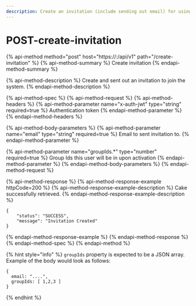 ```yaml
---
description: Create an invitation (include sending out email) for using the application
---
```


# POST-create-invitation

{% api-method method="post" host="https://<host>:<port>/api/v1" path="/create-invitation" %}
{% api-method-summary %}
Create invitation
{% endapi-method-summary %}

{% api-method-description %}
Create and sent out an invitation to join the system.
{% endapi-method-description %}

{% api-method-spec %}
{% api-method-request %}
{% api-method-headers %}
{% api-method-parameter name="x-auth-jwt" type="string" required=true %}
Authentication token
{% endapi-method-parameter %}
{% endapi-method-headers %}

{% api-method-body-parameters %}
{% api-method-parameter name="email" type="string" required=true %}
Email to sent invitation to.
{% endapi-method-parameter %}

{% api-method-parameter name="groupIds.\*" type="number" required=true %}
Group Ids this user will be in upon activation
{% endapi-method-parameter %}
{% endapi-method-body-parameters %}
{% endapi-method-request %}

{% api-method-response %}
{% api-method-response-example httpCode=200 %}
{% api-method-response-example-description %}
Cake successfully retrieved.
{% endapi-method-response-example-description %}

```
{
    "status": "SUCCESS",
    "message": "Invitation Created"
}
```
{% endapi-method-response-example %}
{% endapi-method-response %}
{% endapi-method-spec %}
{% endapi-method %}

{% hint style="info" %}
`groupIds` property is expected to be a JSON array. Example of the body would look as follows:

```text
{
  email: "....",
  groupIds: [ 1,2,3 ]
}
```
{% endhint %}

